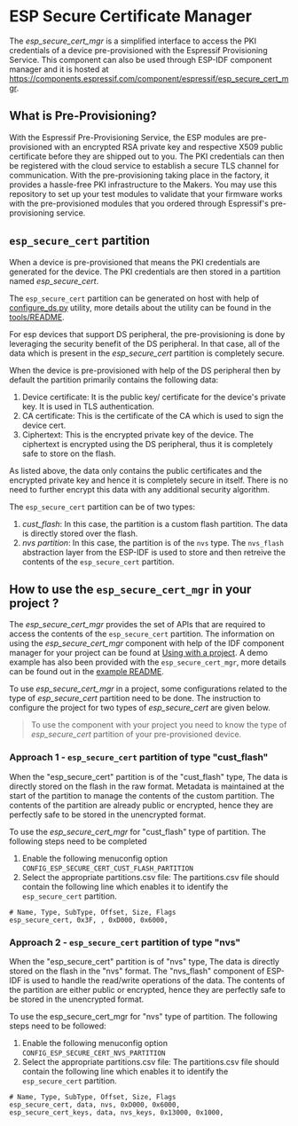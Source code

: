 # ESP Secure Certificate Manager

The *esp_secure_cert_mgr* is a simplified interface to access the PKI credentials of a device pre-provisioned with the Espressif Provisioning Service.
This component can also be used through ESP-IDF component manager and it is hosted at https://components.espressif.com/component/espressif/esp_secure_cert_mgr.

## What is Pre-Provisioning?

With the Espressif Pre-Provisioning Service, the ESP modules are pre-provisioned with an encrypted RSA private key and respective X509 public certificate before they are shipped out to you. The PKI credentials can then be registered with the cloud service to establish a secure TLS channel for communication. With the pre-provisioning taking place in the factory, it provides a hassle-free PKI infrastructure to the Makers. You may use this repository to set up your test modules to validate that your firmware works with the pre-provisioned modules that you ordered through Espressif's pre-provisioning service.

## `esp_secure_cert` partition
When a device is pre-provisioned that means the PKI credentials are generated for the device. The PKI credentials are then stored in a partition named
*esp_secure_cert*.

The `esp_secure_cert` partition can be generated on host with help of [configure_ds.py](./tools/configure_ds.py) utility, more details about the utility can be found in the [tools/README](./tools/README.md).

For esp devices that support DS peripheral, the pre-provisioning is done by leveraging the security benefit of the DS peripheral. In that case, all of the data which is present in the *esp_secure_cert* partition is completely secure.

When the device is pre-provisioned with help of the DS peripheral then by default the partition primarily contains the following data:
1) Device certificate: It is the public key/ certificate for the device's private key. It is used in TLS authentication.
2) CA certificate: This is the certificate of the CA which is used to sign the device cert.
3) Ciphertext: This is the encrypted private key of the device. The ciphertext is encrypted using the DS peripheral, thus it is completely safe to store on the flash.

As listed above, the data only contains the public certificates and the encrypted private key and hence it is completely secure in itself. There is no need to further encrypt this data with any additional security algorithm.

The `esp_secure_cert` partition can be of two types:
1) *cust_flash*: In this case, the partition is a custom flash partition. The data is directly stored over the flash.
2) *nvs partition*: In this case, the partition is of the `nvs` type. The `nvs_flash` abstraction layer from the ESP-IDF is used to store and then retreive the contents of the `esp_secure_cert` partition.


## How to use the `esp_secure_cert_mgr` in your project ?
The *esp_secure_cert_mgr* provides the set of APIs that are required to access the contents of the `esp_secure_cert` partition. The information on using the *esp_secure_cert_mgr* component with help of the IDF component manager for your project can be found at [Using with a project](https://docs.espressif.com/projects/esp-idf/en/latest/esp32/api-guides/tools/idf-component-manager.html#using-with-a-project). A demo example has also been provided with the `esp_secure_cert_mgr`, more details can be found out in the [example README](./examples/esp_secure_cert_app/README.md).

To use *esp_secure_cert_mgr* in a project, some configurations related to the type of *esp_secure_cert* partition need to be done. The instruction to configure the project for two types of *esp_secure_cert* are given below.

> To use the component with your project you need to know the type of *esp_secure_cert* partition of your pre-provisioned device.

### Approach 1 - `esp_secure_cert` partition of type "cust_flash"
When the "esp_secure_cert" partition is of the "cust_flash" type, The data is directly stored on the flash in the raw format. Metadata is maintained at the start of the partition to manage the contents of the custom partition.
The contents of the partition are already public or encrypted, hence they are perfectly safe to be stored in the unencrypted format.

To use the *esp_secure_cert_mgr* for "cust_flash" type of partition.
The following steps need to be completed
1) Enable the following menuconfig option
`CONFIG_ESP_SECURE_CERT_CUST_FLASH_PARTITION`
2) Select the appropriate partitions.csv file:
The partitions.csv file should contain the following line which enables it to identify the `esp_secure_cert` partition.

```
# Name, Type, SubType, Offset, Size, Flags
esp_secure_cert, 0x3F, , 0xD000, 0x6000,
```

### Approach 2 - `esp_secure_cert` partition of type "nvs"
When the "esp_secure_cert" partition is of "nvs" type, The data is directly stored on the flash in the "nvs" format. The "nvs_flash" component of ESP-IDF is used to handle the read/write operations of the data.
The contents of the partition are either public or encrypted, hence they are perfectly safe to be stored in the unencrypted format.

To use the esp_secure_cert_mgr for "nvs" type of partition. The following steps need to be followed:
1) Enable the following menuconfig option
`CONFIG_ESP_SECURE_CERT_NVS_PARTITION`
2) Select the appropriate partitions.csv file:
The partitions.csv file should contain the following line which enables it to identify the `esp_secure_cert` partition.

```
# Name, Type, SubType, Offset, Size, Flags
esp_secure_cert, data, nvs, 0xD000, 0x6000,
esp_secure_cert_keys, data, nvs_keys, 0x13000, 0x1000,
```
